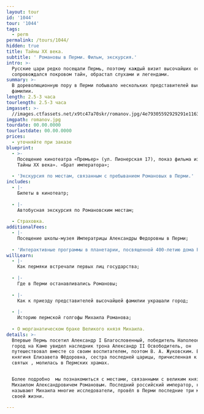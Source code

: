 ```yaml
---
layout: tour
id: '1044'
tour: '1044'
tags:
  - perm
permalink: /tours/1044/
hidden: true
title: Тайны XX века.
subtitle: ' Романовы в Перми. Фильм, экскурсия.'
intro: >-
  Русские цари редко посещали Пермь, поэтому каждый визит высочайших особ
  сопровождался покровом тайн, обрастал слухами и легендами.
summary: >-
  В дореволюционную пору в Перми побывало нескольких представителей высочайшей
  фамилии.
length: 2.5-3 часа
tourlength: 2.5-3 часа
imgasset: >-
  //images.ctfassets.net/x9tc47a70skr/romanov.jpg/4e79305592929291e116324478e99365/romanov.jpg
imgpath: romanov.jpg
tourdate: 00.00.0000
tourlastdate: 00.00.0000
prices:
  - уточняйте при заказе
blueprint:
  - >-
    Посещение кинотеатра «Премьер» (ул. Пионерская 17), показ фильма из цикла «
    Тайны ХХ века». «Брат императора»;
     
  - 'Экскурсия по местам, связанным с пребыванием Романовых в Перми.'
includes:
  - |-
    Билеты в кинотеатр;
     
  - |-
    Автобусная экскурсия по Романовским местам;
     
  - Страховка.
additionalFees:
  - |-
    Посещение школы-музея Императрицы Александры Федоровны в Перми;
     
  - 'Интерактивные программы в планетарии, посвященной 400-летию дома Романовых.'
willLearn:
  - |-
    Как пермяки встречали первых лиц государства;
     
  - |-
    Где в Перми останавливались Романовы;
     
  - |-
    Как к приезду представителей высочайшей фамилии украшали город;
     
  - |-
    Историю пермской голгофы Михаила Романова;
     
  - О морганатическом браке Великого князя Михаила.
details: >-
  Впервые Пермь посетил Александр I Благословенный, победитель Наполеона. Затем
  город на Каме увидел наследник трона Александр II Освободитель, он
  путешествовал вместе со своим воспитателем, поэтом В. А. Жуковским. Великая
  княгиня Елизавета Фёдоровна, сестра последней царицы, причисленная к лику
  святых , молилась в Пермских храмах.


  Более подробно  мы познакомиться с местами, связанными с великим князем
  Михаилом Александровичем Романовым. Последний российский император, как
  называют Михаила многие исследователи, провёл в Перми последние три месяца
  своей жизни. 

---
```

